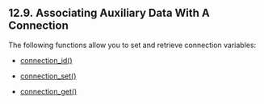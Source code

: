 <div>

<div>

<div>

<div>

## 12.9. Associating Auxiliary Data With A Connection

</div>

</div>

</div>

The following functions allow you to set and retrieve connection
variables:

<div>

- <a href="fn_connection_id.html" class="link" shape="rect"
  title="connection_id">connection_id()</a>

- <a href="fn_connection_set.html" class="link" shape="rect"
  title="connection_set">connection_set()</a>

- <a href="fn_connection_get.html" class="link" shape="rect"
  title="connection_get">connection_get()</a>

</div>

</div>
